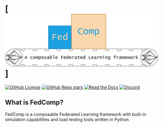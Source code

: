 # [![FedComp](logo.svg)]

[![GitHub License](http://astrostore.it:8080/github/license/wibox/FedComp)](https://github.com/wibox/FedComp?tab=Apache-2.0-1-ov-file)
[![GitHub Repo stars](http://astrostore.it:8080/github/stars/wibox/FedComp)](https://github.com/wibox/FedComp)
[![Read the Docs](http://astrostore.it:8080/readthedocs/fedcomp)](https://fedcomp.readthedocs.io/en/latest/)
[![Discord](http://astrostore.it:8080/discord/1270842953992245339?style=flat-square)](https://discord.gg/kjt2MJUz5m)

## What is FedComp?

FedComp is a composable Federated Learning framework with built-in simulation capabilities and load testing tools written in Python. 